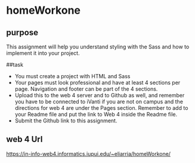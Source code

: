 # homeWorkone

## purpose
This assignment will help you understand styling with the Sass and how to implement it into your project. 

##task
* You must create a project with HTML and Sass
* Your pages must look professional and have at least 4 sections per page. Navigation and footer can be part of the 4 sections.
* Upload this to the web 4 server and to Github as well, and remember you have to be connected to iVanti if you are not on campus and the directions for web 4 are under the Pages section. Remember to add to your Readme file and put the link to Web 4 inside the Readme file.
* Submit the Github link to this assignment.

## web 4 Url
https://in-info-web4.informatics.iupui.edu/~eliarria/homeWorkone/
